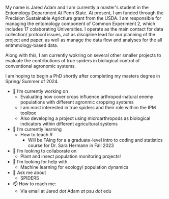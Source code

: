 My name is Jared Adam and I am currently a master's student in the Entomology Department At Penn State. At present, I am funded through the Precision Sustainable Agrictlure grant from the USDA. I am responsible for managing the entomology component of Common Experiment 2, which includes 17 colaborating Universities. I operate as the main contact for data collection/ protocol issues, act as discipline lead for our planning of the project and paper, as well as manage the data flow and analyses for the all entmmology-based data. 

Along with this, I am currently wokring on several other smaller projects to evaluate the contributions of true spiders in biological control of conventional agronomic systems. 

I am hoping to begin a PhD shortly after completing my masters degree in Spring/ Summer of 2024.


- 🔭 I’m currently working on
    - Evaluating how cover crops influence arthropod-natural enemy populations with different agronmic cropping systems 
    - I am most interested in true spiders and their role withim the IPM toolbox 
    - Also developing a project using microarthropods as biological indicators within different agricultural systems
- 🌱 I’m currently learning 
    - How to teach R
      - Will be TAing for a a graduate-level intro to coding and statistics course for Dr. Sara Hermann in Fall 2023
- 👯 I’m looking to collaborate on 
    - Plant and insect population monitoring projects!
- 🤔 I’m looking for help with
    - Machine learning for ecology/ population dynamics     
- 💬 Ask me about 
    - SPIDERS
- 📫 How to reach me: 
    - Via email at Jared *dot* Adam *at* psu *dot* edu
